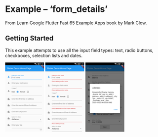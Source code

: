 # Example – ‘form_details’

From Learn Google Flutter Fast 65 Example Apps book by Mark Clow.

## Getting Started

This example attempts to use all the input field types: text, radio buttons, checkboxes, selection lists and dates.

<img src="images/appImage.png" width="25%">

<img src="images/appImage2.png" width="25%">

<img src="images/appImage3.png" width="25%">